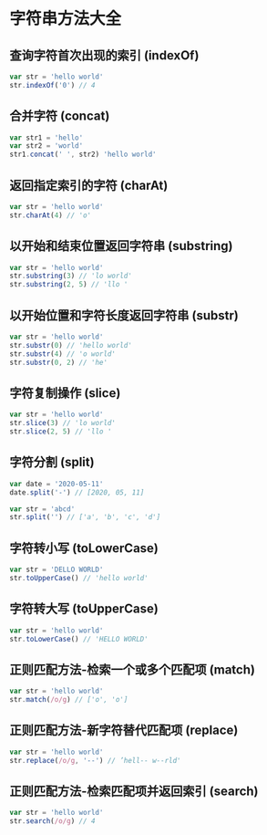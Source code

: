 # 字符串方法大全



## 查询字符首次出现的索引 (indexOf)

```js
var str = 'hello world'
str.indexOf('0') // 4
```



## 合并字符 (concat)

```js
var str1 = 'hello'
var str2 = 'world'
str1.concat(' ', str2) 'hello world'
```



## 返回指定索引的字符 (charAt)

```js
var str = 'hello world'
str.charAt(4) // 'o'
```



## 以开始和结束位置返回字符串 (substring)

```js
var str = 'hello world'
str.substring(3) // 'lo world'
str.substring(2, 5) // 'llo '
```



## 以开始位置和字符长度返回字符串 (substr)

```js
var str = 'hello world'
str.substr(0) // 'hello world'
str.substr(4) // 'o world'
str.substr(0, 2) // 'he'
```



## 字符复制操作 (slice)

```js
var str = 'hello world'
str.slice(3) // 'lo world'
str.slice(2, 5) // 'llo '
```



## 字符分割 (split)

```js
var date = '2020-05-11'
date.split('-') // [2020, 05, 11]

var str = 'abcd'
str.split('') // ['a', 'b', 'c', 'd']
```



## 字符转小写 (toLowerCase)

```js
var str = 'DELLO WORLD'
str.toUpperCase() // 'hello world'
```



## 字符转大写 (toUpperCase)

```js
var str = 'hello world'
str.toLowerCase() // 'HELLO WORLD'
```



## 正则匹配方法-检索一个或多个匹配项 (match)

```js
var str = 'hello world'
str.match(/o/g) // ['o', 'o']
```



## 正则匹配方法-新字符替代匹配项 (replace)

```js
var str = 'hello world'
str.replace(/o/g, '--') // ’hell-- w--rld'
```



## 正则匹配方法-检索匹配项并返回索引 (search)  

```js
var str = 'hello world'
str.search(/o/g) // 4
```

